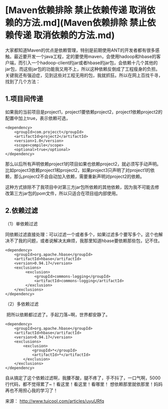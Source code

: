 #   	[Maven依赖排除 禁止依赖传递 取消依赖的方法.md](Maven依赖排除 禁止依赖传递 取消依赖的方法.md)

​	大家都知道Maven的优点是依赖管理，特别是前期使用ANT的开发者都有很多感触。最近要开发一个java工程，定的要使用maven，会使用hadoop和hbase的客户端，而引入一个hadoop-client的jar或者hbase的jar包，会依赖十几个其他的jar包，而这些jar包的功能我又用不上，所以这种依赖反倒成了工程瘦身的负担。关键我还有强迫症，见到这些对工程无用的包，我就抓狂。所以在网上百找千寻，找到了几个方法：

## 1.项目间传递

​    如果我的当前项目是project1，project1要依赖project2，project1依赖project2的配置中加上<optional>true</optional>，表示依赖可选，

```
<dependency>
	<groupId>com.projecct</groupId>
	<artifactId>project2</artifactId>
	<version>1.0</version>
	<scope>compile</scope>
	<optional>true</optional>
</dependency>
```

 那么以后所有声明依赖project1的项目如果也依赖project2，就必须写手动声明。比如project3依赖project1和project2，如果project3只声明了对project1的依赖，那么project2不会自动加入依赖，需要重新声明对project2的依赖。

这种方式排除不了我项目中对第三方jar包所依赖的其他依赖，因为我不可能去修改第三方jar包的pom文件，所以只适合在项目组内部使用。

## 2.依赖过滤

（1）单依赖过滤

​       同依赖过滤直接处理：可以过滤一个或者多个，如果过滤多个要写多个<exclusion>。这个也解决不了我的问题，或者说解决太麻烦，我那里知道hbase要依赖那些包，记不住。

```
<dependency>    
	<groupId>org.apache.hbase</groupId>
	<artifactId>hbase</artifactId>
	<version>0.94.17</version> 
	<exclusions>  
		 <exclusion>	 
			 <groupId>commons-logging</groupId>		
			 <artifactId>commons-logging</artifactId>  
		 </exclusion>  
	</exclusions>  
</dependency>
```

（2）多依赖过滤

​     把所以依赖都过滤了。手起刀落~啊，世界都安静了。

```
<dependency>
	<groupId>org.apache.hbase</groupId>
	<artifactId>hbase</artifactId>
	<version>0.94.17</version>
	<exclusions>
		<exclusion>
			<groupId>*</groupId>
			<artifactId>*</artifactId>
		</exclusion>
	</exclusions>
</dependency>
```

自从搞定了这个依赖过滤啊，我腰不酸，腿不疼了，手不抖了，一口气啊，5000行代码，都不觉得累了~！看这里！看这里！看哪里！ 想依赖那里就依那里！妈妈再也不用担心我的学习了！

来源： <http://www.tuicool.com/articles/uyuURfq>